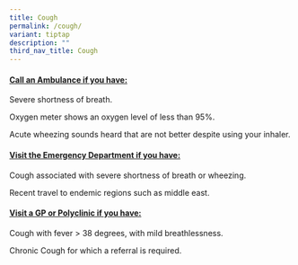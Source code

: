 ```yaml
---
title: Cough
permalink: /cough/
variant: tiptap
description: ""
third_nav_title: Cough
---
```

<h4><strong><u>Call an Ambulance if you have:</u></strong></h4>
<p>Severe shortness of breath.</p>
<p>Oxygen meter shows an oxygen level of less than 95%.</p>
<p>Acute wheezing sounds heard that are not better despite using your inhaler.</p>
<p></p>
<h4><strong><u>Visit the Emergency Department if you have:</u></strong></h4>
<p>Cough associated with severe shortness of breath or wheezing.</p>
<p>Recent travel to endemic regions such as middle east.</p>
<p></p>
<h4><strong><u>Visit a GP or Polyclinic if you have:</u></strong></h4>
<p>Cough with fever &gt; 38 degrees, with mild breathlessness.</p>
<p>Chronic Cough for which a referral is required.</p>
<p></p>